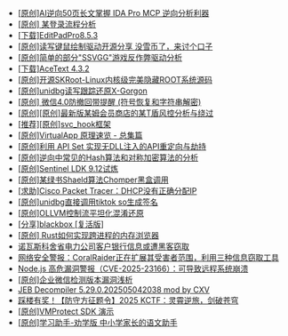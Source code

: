 + [[原创]AI逆向50页长文掌握 IDA Pro MCP 逆向分析利器](https://bbs.kanxue.com/thread-286813.htm)
+ [[原创] 某登录流程分析](https://bbs.kanxue.com/thread-286592.htm)
+ [[下载]EditPadPro8.5.3](https://bbs.kanxue.com/thread-286826.htm)
+ [[原创]读写键鼠绘制驱动开源分享 没雪币了，来讨个口子](https://bbs.kanxue.com/thread-286756.htm)
+ [[原创]简单的部分"SSVGG"游戏反作弊驱动分析](https://bbs.kanxue.com/thread-286409.htm)
+ [[下载]AceText 4.3.2](https://bbs.kanxue.com/thread-286829.htm)
+ [[原创]开源SKRoot-Linux内核级完美隐藏ROOT系统源码](https://bbs.kanxue.com/thread-276664.htm)
+ [[原创]unidbg读写跟踪还原X-Gorgon](https://bbs.kanxue.com/thread-285586.htm)
+ [[原创] 微信4.0防撤回带提醒 (符号恢复和字符串解密)](https://bbs.kanxue.com/thread-286611.htm)
+ [[原创][原创]最新版某姆会员商店的某T盾风控分析与绕过](https://bbs.kanxue.com/thread-286243.htm)
+ [[推荐][原创]svc_hook框架](https://bbs.kanxue.com/thread-284713.htm)
+ [[原创]VirtualApp 原理速览 - 总集篇](https://bbs.kanxue.com/thread-286728.htm)
+ [[原创]利用 API Set 实现无DLL注入的API重定向与劫持](https://bbs.kanxue.com/thread-286823.htm)
+ [[原创]逆向中常见的Hash算法和对称加密算法的分析](https://bbs.kanxue.com/thread-265939.htm)
+ [[原创]Sentinel LDK 9.12试炼](https://bbs.kanxue.com/thread-286836.htm)
+ [[原创]某绿书Shaeld算法Chomper黑盒调用](https://bbs.kanxue.com/thread-285705.htm)
+ [[求助]Cisco Packet Tracer：DHCP没有正确分配IP](https://bbs.kanxue.com/thread-286860.htm)
+ [[原创]unidbg直接调用tiktok so生成签名](https://bbs.kanxue.com/thread-285623.htm)
+ [[原创]OLLVM控制流平坦化混淆还原](https://bbs.kanxue.com/thread-286151.htm)
+ [[分享]blackbox [复活版]](https://bbs.kanxue.com/thread-286308.htm)
+ [[原创] Rust如何实现跨进程的内存浏览器](https://bbs.kanxue.com/thread-286865.htm)
+ [诺瓦斯科舍省电力公司客户银行信息或遭黑客窃取](https://bbs.kanxue.com/thread-286864.htm)
+ [网络安全警报：CoralRaider正在扩展其受害者范围，利用三种信息窃取工具](https://bbs.kanxue.com/thread-286863.htm)
+ [Node.js 高危漏洞警报（CVE-2025-23166）：可导致远程系统崩溃](https://bbs.kanxue.com/thread-286862.htm)
+ [[原创]企业微信检测版本漏洞浅析](https://bbs.kanxue.com/thread-284796.htm)
+ [JEB Decompiler 5.29.0.202505042038 mod by CXV](https://bbs.kanxue.com/thread-286749.htm)
+ [踩楼有奖！【防守方征题令】2025 KCTF：灵霄逆旅，剑破苍穹](https://bbs.kanxue.com/thread-286311.htm)
+ [[原创]VMProtect SDK 演示](https://bbs.kanxue.com/thread-201173.htm)
+ [[原创]学习助手-劝学版 中小学家长的语文助手](https://bbs.kanxue.com/thread-286541.htm)

